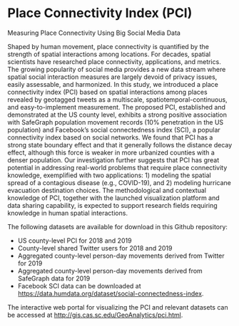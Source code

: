 # Place Connectivity Index (PCI)
Measuring Place Connectivity Using Big Social Media Data

Shaped by human movement, place connectivity is quantified by the strength of spatial interactions among locations. For decades, spatial scientists have researched place connectivity, applications, and metrics. The growing popularity of social media provides a new data stream where spatial social interaction measures are largely devoid of privacy issues, easily assessable, and harmonized. In this study, we introduced a place connectivity index (PCI) based on spatial interactions among places revealed by geotagged tweets as a multiscale, spatiotemporal-continuous, and easy-to-implement measurement. The proposed PCI, established and demonstrated at the US county level, exhibits a strong positive association with SafeGraph population movement records (10% penetration in the US population) and Facebook’s social connectedness index (SCI), a popular connectivity index based on social networks. We found that PCI has a strong state boundary effect and that it generally follows the distance decay effect, although this force is weaker in more urbanized counties with a denser population. Our investigation further suggests that PCI has great potential in addressing real-world problems that require place connectivity knowledge, exemplified with two applications: 1) modeling the spatial spread of a contagious disease (e.g., COVID-19), and 2) modeling hurricane evacuation destination choices. The methodological and contextual knowledge of PCI, together with the launched visualization platform and data sharing capability, is expected to support research fields requiring knowledge in human spatial interactions.

The following datasets are available for download in this Github repository: 

* US county-level PCI for 2018 and 2019
* County-level shared Twitter users for 2018 and 2019
* Aggregated county-level person-day movements derived from Twitter for 2019
* Aggregated county-level person-day movements derived from SafeGraph data for 2019
* Facebook SCI data can be downloaded at https://data.humdata.org/dataset/social-connectedness-index. 

The interactive web portal for visualizing the PCI and relevant datasets can be accessed at http://gis.cas.sc.edu/GeoAnalytics/pci.html.
